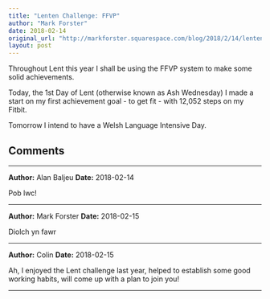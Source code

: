 ```yaml
---
title: "Lenten Challenge: FFVP"
author: "Mark Forster"
date: 2018-02-14
original_url: "http://markforster.squarespace.com/blog/2018/2/14/lenten-challenge-ffvp.html"
layout: post
---
```


Throughout Lent this year I shall be using the FFVP system to make some solid achievements.

Today, the 1st Day of Lent (otherwise known as Ash Wednesday) I made a start on my first achievement goal - to get fit - with 12,052 steps on my Fitbit.

Tomorrow I intend to have a Welsh Language Intensive Day.


## Comments

---

**Author:** Alan Baljeu
**Date:** 2018-02-14

Pob lwc!

---

**Author:** Mark Forster
**Date:** 2018-02-15

Diolch yn fawr

---

**Author:** Colin
**Date:** 2018-02-15

Ah, I enjoyed the Lent challenge last year, helped to establish some good working habits, will come up with a plan to join you!

---
